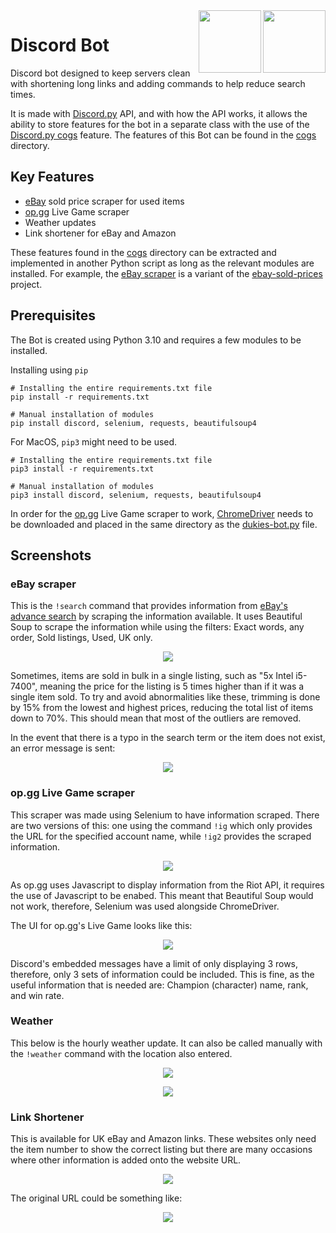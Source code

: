 <img align="right" src="https://upload.wikimedia.org/wikipedia/commons/thumb/c/c3/Python-logo-notext.svg/1200px-Python-logo-notext.svg.png" width="100">
<img align="right" src="https://assets-global.website-files.com/6257adef93867e50d84d30e2/625e5fcef7ab80b8c1fe559e_Discord-Logo-Color.png" width="100">

# Discord Bot 

Discord bot designed to keep servers clean with shortening long links and adding commands to help reduce search times. 

It is made with [Discord.py](https://discordpy.readthedocs.io/en/stable/) API, and with how the API works, it allows the ability to store features for the bot in a separate class with the use of the [Discord.py cogs](https://discordpy.readthedocs.io/en/stable/ext/commands/cogs.html) feature. The features of this Bot can be found in the [cogs](cogs) directory. 

## Key Features

* [eBay](https://www.ebay.co.uk/) sold price scraper for used items
* [op.gg](https://www.op.gg/) Live Game scraper
* Weather updates
* Link shortener for eBay and Amazon

These features found in the [cogs](cogs) directory can be extracted and implemented in another Python script as long as the relevant modules are installed. For example, the [eBay scraper](cogs/eBay.py) is a variant of the [ebay-sold-prices](https://github.com/sachinlim/ebay-sold-prices) project. 

## Prerequisites

The Bot is created using Python 3.10 and requires a few modules to be installed. 

Installing using `pip`

```
# Installing the entire requirements.txt file
pip install -r requirements.txt

# Manual installation of modules
pip install discord, selenium, requests, beautifulsoup4
```

For MacOS, `pip3` might need to be used.
```
# Installing the entire requirements.txt file
pip3 install -r requirements.txt

# Manual installation of modules
pip3 install discord, selenium, requests, beautifulsoup4
```


In order for the [op.gg](https://www.op.gg/) Live Game scraper to work, [ChromeDriver](https://chromedriver.chromium.org/downloads) needs to be downloaded and placed in the same directory as the [dukies-bot.py](dukies-bot.py) file.


## Screenshots


### eBay scraper

This is the `!search` command that provides information from [eBay's advance search](https://www.ebay.co.uk/sch/ebayadvsearch) by scraping the information available. It uses Beautiful Soup to scrape the information while using the filters: Exact words, any order, Sold listings, Used, UK only.

<p align="center">
  <img src="https://user-images.githubusercontent.com/80691974/208089922-d21f70c6-e779-4371-9c84-28a00093a3ea.JPG">
</p>

Sometimes, items are sold in bulk in a single listing, such as "5x Intel i5-7400", meaning the price for the listing is 5 times higher than if it was a single item sold. To try and avoid abnormalities like these, trimming is done by 15% from the lowest and highest prices, reducing the total list of items down to 70%. This should mean that most of the outliers are removed.

In the event that there is a typo in the search term or the item does not exist, an error message is sent: 

<p align="center">
  <img src="https://user-images.githubusercontent.com/80691974/208090929-065cead7-6951-41d9-bf64-3519e189e7c7.JPG">
</p>

### op.gg Live Game scraper 

This scraper was made using Selenium to have information scraped. There are two versions of this: one using the command `!ig` which only provides the URL for the specified account name, while `!ig2` provides the scraped information. 

<p align="center">
  <img src="https://user-images.githubusercontent.com/80691974/208095857-7d77e066-b103-48f1-8621-e5cadd57b82c.JPG">
</p>

As op.gg uses Javascript to display information from the Riot API, it requires the use of Javascript to be enabed. This meant that Beautiful Soup would not work, therefore, Selenium was used alongside ChromeDriver. 

The UI for op.gg's Live Game looks like this: 

<p align="center">
  <img src="https://user-images.githubusercontent.com/80691974/208096006-287f7a3e-acf2-4d79-bf9e-a2f94f2467d2.JPG">
</p>

Discord's embedded messages have a limit of only displaying 3 rows, therefore, only 3 sets of information could be included. This is fine, as the useful information that is needed are: Champion (character) name, rank, and win rate.


### Weather

This below is the hourly weather update. It can also be called manually with the `!weather` command with the location also entered.

<p align="center">
  <img src="https://user-images.githubusercontent.com/80691974/208090106-aa67e793-48e0-4b29-8325-60a34a09cb79.JPG">
</p>

<p align="center">
  <img src="https://user-images.githubusercontent.com/80691974/208090697-57ac805c-b9a3-4675-adf7-45fc6e7b72bb.JPG">
</p>

### Link Shortener

This is available for UK eBay and Amazon links. These websites only need the item number to show the correct listing but there are many occasions where other information is added onto the website URL. 

<p align="center">
  <img src="https://user-images.githubusercontent.com/80691974/208097028-22ee0a97-5b46-4d91-a4a0-26880d1e1095.JPG">
</p>

The original URL could be something like: 

<p align="center">
  <img src="https://user-images.githubusercontent.com/80691974/208101547-44e473bf-8c1a-4b99-b484-c8d3f084dc34.JPG">
</p>
